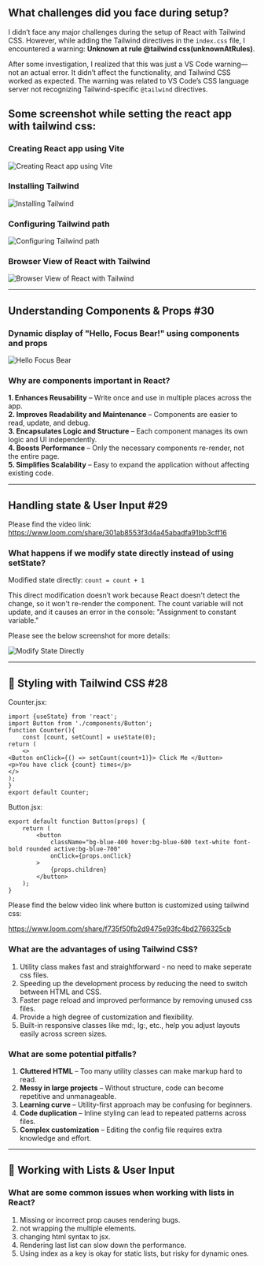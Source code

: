 ## What challenges did you face during setup?
I didn’t face any major challenges during the setup of React with Tailwind CSS. However, while adding the Tailwind directives in the `index.css` file, I encountered a warning:
**Unknown at rule @tailwind css(unknownAtRules)**.

After some investigation, I realized that this was just a VS Code warning—not an actual error. It didn’t affect the functionality, and Tailwind CSS worked as expected. The warning was related to VS Code’s CSS language server not recognizing Tailwind-specific `@tailwind` directives.

## Some screenshot while setting the react app with tailwind css:
### Creating React app using Vite
![Creating React app using Vite](https://github.com/ashokneupane/ashokneupane-intern-repo/blob/main/milestones/images/react_fundamentals/installing_react.png)<br>

### Installing Tailwind
![Installing Tailwind](https://github.com/ashokneupane/ashokneupane-intern-repo/blob/main/milestones/images/react_fundamentals/installing_tailwind.png)<br>

### Configuring Tailwind path
![Configuring Tailwind path](https://github.com/ashokneupane/ashokneupane-intern-repo/blob/main/milestones/images/react_fundamentals/configuring_tailwind_path.png)<br>

### Browser View of React with Tailwind
![Browser View of React with Tailwind](https://github.com/ashokneupane/ashokneupane-intern-repo/blob/main/milestones/images/react_fundamentals/react_with_tailwind.png)<br>

---

## Understanding Components & Props #30

### Dynamic display of "Hello, Focus Bear!" using components and props
![Hello Focus Bear](https://github.com/ashokneupane/ashokneupane-intern-repo/blob/main/milestones/images/react_fundamentals/hello_focus_bear.png)<br>

### Why are components important in React?
**1. Enhances Reusability** – Write once and use in multiple places across the app.<br>
**2. Improves Readability and Maintenance** – Components are easier to read, update, and debug.<br>
**3. Encapsulates Logic and Structure** – Each component manages its own logic and UI independently.<br>
**4. Boosts Performance** – Only the necessary components re-render, not the entire page.<br>
**5. Simplifies Scalability** – Easy to expand the application without affecting existing code.<br>

---

## Handling state & User Input #29

Please find the video link:<br>
https://www.loom.com/share/301ab8553f3d4a45abadfa91bb3cff16<br>

### What happens if we modify state directly instead of using setState?

Modified state directly:
`count = count + 1`

This direct modification doesn’t work because React doesn't detect the change, so it won't re-render the component. The count variable will not update, and it causes an error in the console: "Assignment to constant variable."

Please see the below screenshot for more details:

![Modify State Directly](https://github.com/ashokneupane/ashokneupane-intern-repo/blob/main/milestones/images/react_fundamentals/modify_state_directly.png)<br>

---

## 📌 Styling with Tailwind CSS #28
Counter.jsx:

```
import {useState} from 'react';
import Button from './components/Button';
function Counter(){
    const [count, setCount] = useState(0);
return (
    <>
<Button onClick={() => setCount(count+1)}> Click Me </Button>
<p>You have click {count} times</p>
</>
);
}
export default Counter;
```

Button.jsx:

```
export default function Button(props) {
    return (
        <button
            className="bg-blue-400 hover:bg-blue-600 text-white font-bold rounded active:bg-blue-700"
            onClick={props.onClick}
        >
            {props.children}
        </button>
    );
}
```
Please find the below video link where button is customized using tailwind css:

https://www.loom.com/share/f735f50fb2d9475e93fc4bd2766325cb<br>


### What are the advantages of using Tailwind CSS?
1. Utility class makes fast and straightforward - no need to make seperate css files.
2. Speeding up the development process by reducing the need to switch between HTML and CSS.
3. Faster page reload and improved performance by removing unused css files.
4. Provide a high degree of customization and flexibility.
5. Built-in responsive classes like md:, lg:, etc., help you adjust layouts easily across screen sizes.

### What are some potential pitfalls?
1. **Cluttered HTML** – Too many utility classes can make markup hard to read.
2. **Messy in large projects** – Without structure, code can become repetitive and unmanageable.
3. **Learning curve** – Utility-first approach may be confusing for beginners.
4. **Code duplication** – Inline styling can lead to repeated patterns across files.
5. **Complex customization** – Editing the config file requires extra knowledge and effort.

---
## 📌 Working with Lists & User Input

### What are some common issues when working with lists in React?
1. Missing or incorrect prop causes rendering bugs.
2. not wrapping the multiple elements.
3. changing html syntax to jsx.
4. Rendering last list can slow down the performance.
5. Using index as a key is okay for static lists, but risky for dynamic ones.
